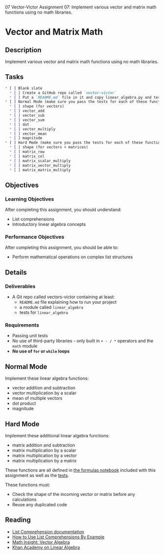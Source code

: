 07 Vector-Victor
Assignment 07:
Implement various vector and matrix math functions using no math libraries.

# Vector and Matrix Math

## Description

Implement various vector and matrix math functions using no math libraries.

## Tasks

```markdown
* [ ] Blank slate
  * [ ] Create a GitHub repo called `vector-victor`
  * [ ] Put a `README.md` file in it and copy linear_algebra.py and test_linear_algebra.py into it from this repository
* [ ] Normal Mode (make sure you pass the tests for each of these functions)
  * [ ] shape (for vectors)
  * [ ] vector_add
  * [ ] vector_sub
  * [ ] vector_sum
  * [ ] dot
  * [ ] vector_multiply
  * [ ] vector_mean
  * [ ] magnitude
* [ ] Hard Mode (make sure you pass the tests for each of these functions)
  * [ ] shape (for vectors + matrices)
  * [ ] matrix_row
  * [ ] matrix_col
  * [ ] matrix_scalar_multiply
  * [ ] matrix_vector_multiply
  * [ ] matrix_matrix_multiply

```

## Objectives

### Learning Objectives

After completing this assignment, you should understand:

* List comprehensions
* Introductory linear algebra concepts

### Performance Objectives

After completing this assignment, you should be able to:

* Perform mathematical operations on complex list structures

## Details

### Deliverables

* A Git repo called vectors-victor containing at least:
  * `README.md` file explaining how to run your project
  * a module called `linear_algebra`
  * tests for `linear_algebra`

### Requirements

* Passing unit tests
* No use of third-party libraries - only built in `+ - / *` operators and the `math` module
* **No use of `for` or `while` loops**

## Normal Mode

Implement these linear algebra functions:

* vector addition and subtraction
* vector multiplication by a scalar
* mean of multiple vectors
* dot product
* magnitude

## Hard Mode

Implement these additional linear algebra functions:

* matrix addition and subtraction
* matrix multiplication by a scalar
* matrix multiplication by a vector
* matrix multiplication by a matrix

These functions are all defined in [the formulas notebook](Formulas.ipynb) included with this assignment as well as the [tests](test_linear_algebra.py).

These functions must:

* Check the shape of the incoming vector or matrix before any calculations
* Reuse any duplicated code

## Reading

* [List Comprehension documentation](https://docs.python.org/3/tutorial/datastructures.html#list-comprehensions)
* [How to Use List Comprehensions By Example](http://howchoo.com/g/ngi2zddjzdf/how-to-use-list-comprehension-in-python)
* [Math Insight: Vector Algebra](http://mathinsight.org/thread/vector_algebra#matrices)
* [Khan Academy on Linear Algebra](https://www.khanacademy.org/math/linear-algebra)
